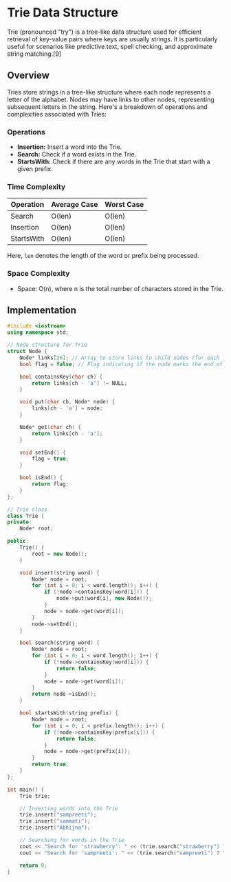 # Trie Data Structure

Trie (pronounced "try") is a tree-like data structure used for efficient retrieval of key-value pairs where keys are usually strings. It is particularly useful for scenarios like predictive text, spell checking, and approximate string matching.[9]

## Overview

Tries store strings in a tree-like structure where each node represents a letter of the alphabet. Nodes may have links to other nodes, representing subsequent letters in the string. Here's a breakdown of operations and complexities associated with Tries:

### Operations

- **Insertion:** Insert a word into the Trie.
- **Search:** Check if a word exists in the Trie.
- **StartsWith:** Check if there are any words in the Trie that start with a given prefix.

### Time Complexity

| Operation   | Average Case | Worst Case |
|-------------|--------------|------------|
| Search      | O(len)       | O(len)     |
| Insertion   | O(len)       | O(len)     |
| StartsWith  | O(len)       | O(len)     |

Here, `len` denotes the length of the word or prefix being processed.

### Space Complexity

- Space: O(n), where n is the total number of characters stored in the Trie.

## Implementation

```cpp
#include <iostream>
using namespace std;

// Node structure for Trie
struct Node {
    Node* links[26]; // Array to store links to child nodes (for each letter 'a' to 'z')
    bool flag = false; // Flag indicating if the node marks the end of a word

    bool containsKey(char ch) {
        return links[ch - 'a'] != NULL;
    }

    void put(char ch, Node* node) {
        links[ch - 'a'] = node;
    }

    Node* get(char ch) {
        return links[ch - 'a'];
    }

    void setEnd() {
        flag = true;
    }

    bool isEnd() {
        return flag;
    }
};

// Trie class
class Trie {
private:
    Node* root;

public:
    Trie() {
        root = new Node();
    }

    void insert(string word) {
        Node* node = root;
        for (int i = 0; i < word.length(); i++) {
            if (!node->containsKey(word[i])) {
                node->put(word[i], new Node());
            }
            node = node->get(word[i]);
        }
        node->setEnd();
    }

    bool search(string word) {
        Node* node = root;
        for (int i = 0; i < word.length(); i++) {
            if (!node->containsKey(word[i])) {
                return false;
            }
            node = node->get(word[i]);
        }
        return node->isEnd();
    }

    bool startsWith(string prefix) {
        Node* node = root;
        for (int i = 0; i < prefix.length(); i++) {
            if (!node->containsKey(prefix[i])) {
                return false;
            }
            node = node->get(prefix[i]);
        }
        return true;
    }
};

int main() {
    Trie trie;

    // Inserting words into the Trie
    trie.insert("sampreeti");
    trie.insert("sammati");
    trie.insert("Abhijna");

    // Searching for words in the Trie
    cout << "Search for 'strawberry': " << (trie.search("strawberry") ? "True" : "False") << endl;
    cout << "Search for 'sampreeti': " << (trie.search("sampreeti") ? "True" : "False") << endl;

    return 0;
}
```

